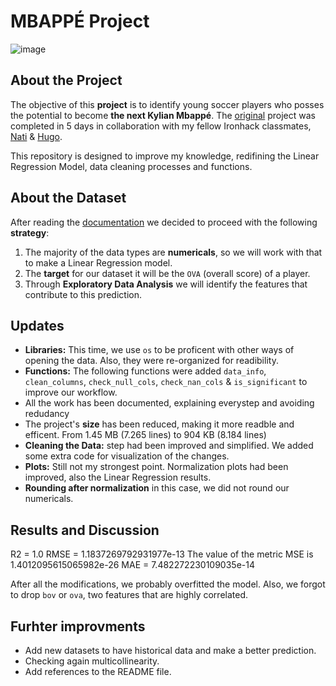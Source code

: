 # MBAPPÉ Project
![image](https://user-images.githubusercontent.com/90038586/224714159-bfacf2bd-a76e-484d-9ad9-f2c6b7c79b43.png)

## About the Project
The objective of this **project** is to identify young soccer players who posses the potential to become **the next Kylian Mbappé**. The [original](https://github.com/isi-mube/data_mid_bootcamp_project_FIFA_MoneyBall) project was completed in 5 days in collaboration with my fellow Ironhack classmates, [Nati](https://github.com/natnaelfe) & [Hugo](https://github.com/HugoIronhack).

This repository is designed to improve my knowledge, redifining the Linear Regression Model, data cleaning processes and functions.

## About the Dataset
After reading the [documentation](https://www.kaggle.com/datasets/ekrembayar/fifa-21-complete-player-dataset?select=fifa21_male2.csv) we decided to proceed with the following **strategy**:

1. The majority of the data types are **numericals**, so we will work with that to make a Linear Regression model.
2. The **target** for our dataset it will be the `OVA` (overall score) of a player.
3. Through **Exploratory Data Analysis** we will identify the features that contribute to this prediction.

## Updates
* **Libraries:** This time, we use `os` to be proficent with other ways of opening the data. Also, they were re-organized for readibility.
* **Functions:** The following functions were added `data_info`, `clean_columns`, `check_null_cols`, `check_nan_cols` & `is_significant` to improve our workflow.
* All the work has been documented, explaining everystep and avoiding redudancy
* The project's **size** has been reduced, making it more readble and efficent. From 1.45 MB (7.265 lines) to 904 KB (8.184 lines)
* **Cleaning the Data:** step had been improved and simplified. We added some extra code for visualization of the changes.
* **Plots:** Still not my strongest point. Normalization plots had been improved, also the Linear Regression results.
* **Rounding after normalization** in this case, we did not round our numericals.


## Results and Discussion
R2 =  1.0
RMSE =  1.1837269792931977e-13
The value of the metric MSE is  1.4012095615065982e-26
MAE =  7.482272230109035e-14

After all the modifications, we probably overfitted the model. Also, we forgot to drop `bov` or `ova`, two features that are highly correlated.

## Furhter improvments
* Add new datasets to have historical data and make a better prediction.
* Checking again multicollinearity.
* Add references to the README file.

